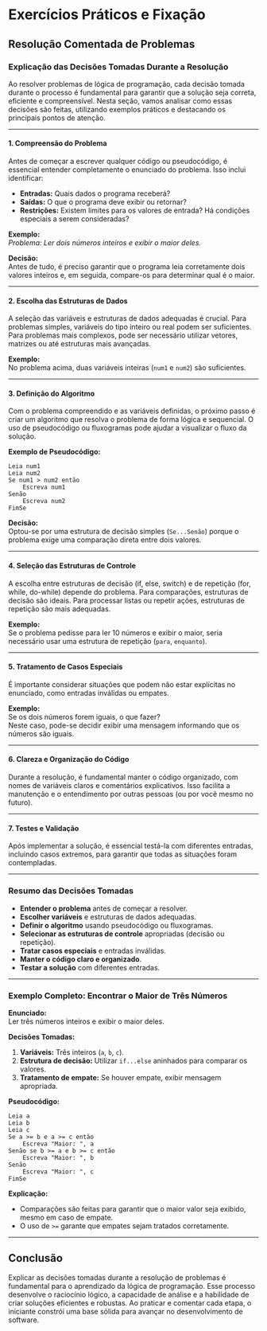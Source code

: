 
# Exercícios Práticos e Fixação

## Resolução Comentada de Problemas

### Explicação das Decisões Tomadas Durante a Resolução

Ao resolver problemas de lógica de programação, cada decisão tomada durante o processo é fundamental para garantir que a solução seja correta, eficiente e compreensível. Nesta seção, vamos analisar como essas decisões são feitas, utilizando exemplos práticos e destacando os principais pontos de atenção.

---

#### 1. **Compreensão do Problema**

Antes de começar a escrever qualquer código ou pseudocódigo, é essencial entender completamente o enunciado do problema. Isso inclui identificar:

- **Entradas:** Quais dados o programa receberá?
- **Saídas:** O que o programa deve exibir ou retornar?
- **Restrições:** Existem limites para os valores de entrada? Há condições especiais a serem consideradas?

**Exemplo:**  
*Problema: Ler dois números inteiros e exibir o maior deles.*

**Decisão:**  
Antes de tudo, é preciso garantir que o programa leia corretamente dois valores inteiros e, em seguida, compare-os para determinar qual é o maior.

---

#### 2. **Escolha das Estruturas de Dados**

A seleção das variáveis e estruturas de dados adequadas é crucial. Para problemas simples, variáveis do tipo inteiro ou real podem ser suficientes. Para problemas mais complexos, pode ser necessário utilizar vetores, matrizes ou até estruturas mais avançadas.

**Exemplo:**  
No problema acima, duas variáveis inteiras (`num1` e `num2`) são suficientes.

---

#### 3. **Definição do Algoritmo**

Com o problema compreendido e as variáveis definidas, o próximo passo é criar um algoritmo que resolva o problema de forma lógica e sequencial. O uso de pseudocódigo ou fluxogramas pode ajudar a visualizar o fluxo da solução.

**Exemplo de Pseudocódigo:**
```
Leia num1
Leia num2
Se num1 > num2 então
    Escreva num1
Senão
    Escreva num2
FimSe
```

**Decisão:**  
Optou-se por uma estrutura de decisão simples (`Se...Senão`) porque o problema exige uma comparação direta entre dois valores.

---

#### 4. **Seleção das Estruturas de Controle**

A escolha entre estruturas de decisão (if, else, switch) e de repetição (for, while, do-while) depende do problema. Para comparações, estruturas de decisão são ideais. Para processar listas ou repetir ações, estruturas de repetição são mais adequadas.

**Exemplo:**  
Se o problema pedisse para ler 10 números e exibir o maior, seria necessário usar uma estrutura de repetição (`para`, `enquanto`).

---

#### 5. **Tratamento de Casos Especiais**

É importante considerar situações que podem não estar explícitas no enunciado, como entradas inválidas ou empates.

**Exemplo:**  
Se os dois números forem iguais, o que fazer?  
Neste caso, pode-se decidir exibir uma mensagem informando que os números são iguais.

---

#### 6. **Clareza e Organização do Código**

Durante a resolução, é fundamental manter o código organizado, com nomes de variáveis claros e comentários explicativos. Isso facilita a manutenção e o entendimento por outras pessoas (ou por você mesmo no futuro).

---

#### 7. **Testes e Validação**

Após implementar a solução, é essencial testá-la com diferentes entradas, incluindo casos extremos, para garantir que todas as situações foram contempladas.

---

### **Resumo das Decisões Tomadas**

- **Entender o problema** antes de começar a resolver.
- **Escolher variáveis** e estruturas de dados adequadas.
- **Definir o algoritmo** usando pseudocódigo ou fluxogramas.
- **Selecionar as estruturas de controle** apropriadas (decisão ou repetição).
- **Tratar casos especiais** e entradas inválidas.
- **Manter o código claro e organizado**.
- **Testar a solução** com diferentes entradas.

---

### **Exemplo Completo: Encontrar o Maior de Três Números**

**Enunciado:**  
Ler três números inteiros e exibir o maior deles.

**Decisões Tomadas:**

1. **Variáveis:** Três inteiros (`a`, `b`, `c`).
2. **Estrutura de decisão:** Utilizar `if...else` aninhados para comparar os valores.
3. **Tratamento de empate:** Se houver empate, exibir mensagem apropriada.

**Pseudocódigo:**
```
Leia a
Leia b
Leia c
Se a >= b e a >= c então
    Escreva "Maior: ", a
Senão se b >= a e b >= c então
    Escreva "Maior: ", b
Senão
    Escreva "Maior: ", c
FimSe
```

**Explicação:**  
- Comparações são feitas para garantir que o maior valor seja exibido, mesmo em caso de empate.
- O uso de `>=` garante que empates sejam tratados corretamente.

---

## **Conclusão**

Explicar as decisões tomadas durante a resolução de problemas é fundamental para o aprendizado da lógica de programação. Esse processo desenvolve o raciocínio lógico, a capacidade de análise e a habilidade de criar soluções eficientes e robustas. Ao praticar e comentar cada etapa, o iniciante constrói uma base sólida para avançar no desenvolvimento de software.
```
